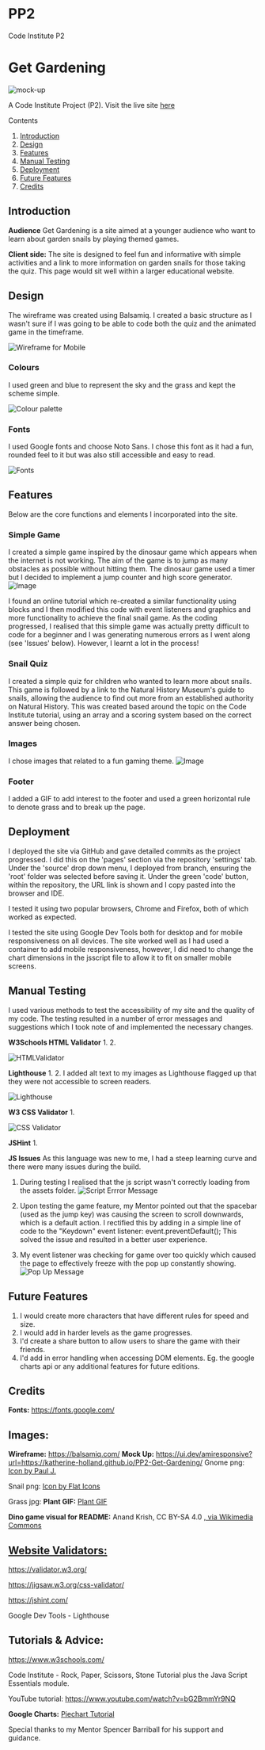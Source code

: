 # PP2
Code Institute P2

# Get Gardening
![mock-up]( assets/images/gardening.png)

A Code Institute Project (P2). Visit the live site [here](https://katherine-holland.github.io/PP2-Get-Gardening/)

Contents
1. [Introduction](#introduction)
2. [Design](#design)
3. [Features](#features)
4. [Manual Testing](#testing)
6. [Deployment](#deployment)
6. [Future Features](#future)
7. [Credits](#credits) 

## Introduction

**Audience** 
Get Gardening is a site aimed at a younger audience who want to learn about garden snails by playing themed games.

**Client side:**
The site is designed to feel fun and informative with simple activities and a link to more information on garden snails for those taking the quiz. This page would sit well within a larger educational website.

## Design
The wireframe was created using Balsamiq. I created a basic structure as I wasn't sure if I was going to be able to code both the quiz and the animated game in the timeframe.

![Wireframe for Mobile](assets/images/wireframe.png)

### Colours
I used green and blue to represent the sky and the grass and kept the scheme simple. 

![Colour palette](assets/images/gardencolors.png)

### Fonts
I used Google fonts and choose Noto Sans. I chose this font as it had a fun, rounded feel to it but was also still accessible and easy to read.

![Fonts](assets/images/font.png)

## Features
Below are the core functions and elements I incorporated into the site.

### Simple Game
I created a simple game inspired by the dinosaur game which appears when the internet is not working. The aim of the game is to jump as many obstacles as possible without hitting them. The dinosaur game used a timer but I decided to implement a jump counter and high score generator.
![Image](assets/images/dino.png)

I found an online tutorial which re-created a similar functionality using blocks and I then modified this code with event listeners and graphics and more functionality to achieve the final snail game. As the coding progressed, I realised that this simple game was actually pretty difficult to code for a beginner and I was generating numerous errors as I went along (see 'Issues' below). However, I learnt a lot in the process!

### Snail Quiz
I created a simple quiz for children who wanted to learn more about snails. This game is followed by a link to the Natural History Museum's guide to snails, allowing the audience to find out more from an established authority on Natural History. This was created based around the topic on the Code Institute tutorial, using an array and a scoring system based on the correct answer being chosen.

### Images
I chose images that related to a fun gaming theme.
![Image](assets/images/snail.png) 

### Footer
I added a GIF to add interest to the footer and used a green horizontal rule to denote grass and to break up the page.

## Deployment
I deployed the site via GitHub and gave detailed commits as the project progressed.  I did this on the 'pages' section via the repository 'settings' tab. Under the 'source' drop down menu, I deployed from branch, ensuring the 'root' folder was selected before saving it. Under the green 'code' button, within the repository, the URL link is shown and I copy pasted into the browser and IDE.

I tested it using two popular browsers, Chrome and Firefox, both of which worked as expected.

I tested the site using Google Dev Tools both for desktop and for mobile responsiveness on all devices. The site worked well as I had used a container to add mobile responsiveness, however, I did need to change the chart dimensions in the jsscript file to allow it to fit on smaller mobile screens.

## Manual Testing
I used various methods to test the accessibility of my site and the quality of my code. The testing resulted in a number of error messages and suggestions which I took note of and implemented the necessary changes.

**W3Schools HTML Validator**
1. 
2. 

![HTMLValidator](assets/images/htmlvalidator.png)

**Lighthouse**
1. 
2. I added alt text to my images as Lighthouse flagged up that they were not accessible to screen readers.

![Lighthouse](assets/images/lighthouse.png)

**W3 CSS Validator**
1. 

![CSS Validator](assets/images/cssvalidation.png)

**JSHint**
1. 

**JS Issues**
As this language was new to me, I had a steep learning curve and there were many issues during the build.
1. During testing I realised that the js script wasn't correctly loading from the assets folder.
![Script Errror Message](assets/images/scripterror.png)
   
2. Upon testing the game feature, my Mentor pointed out that the spacebar (used as the jump key) was causing the screen to scroll downwards, which is a default action. I rectified this by adding in a simple line of code to the "Keydown" event listener: event.preventDefault();
This solved the issue and resulted in a better user experience.

3. My event listener was checking for game over too quickly which caused the page to effectively freeze with the pop up constantly showing.
 ![Pop Up Message](assets/images/screenfreeze.png)

## Future Features
1. I would create more characters that have different rules for speed and size.
2. I would add in harder levels as the game progresses. 
3. I'd create a share button to allow users to share the game with their friends.
4. I'd add in error handling when accessing DOM elements. Eg. the google charts api or any additional features for future editions.

## Credits
**Fonts:**
https://fonts.google.com/

## Images:
**Wireframe:**
https://balsamiq.com/
**Mock Up:**
https://ui.dev/amiresponsive?url=https://katherine-holland.github.io/PP2-Get-Gardening/
Gnome png:  <a href="https://www.freepik.com/icon/christmas_10713384#fromView=search&page=2&position=91&uuid=f299468d-611a-472c-b1b4-3052a8f5781e">Icon by Paul J.</a>

Snail png: <a href="https://www.freepik.com/icon/snail_1998793#fromView=search&page=1&position=94&uuid=ac283b6e-e3a3-4246-b66f-a6583c5d678e">Icon by Flat Icons</a>

Grass jpg: 
**Plant GIF:**
<a href="https://lottiefiles.com/animations/plants-cGXbczhsoL?from=search">Plant GIF</a>

**Dino game visual for README:** 
Anand Krish, CC BY-SA 4.0 <a href="https://creativecommons.org/licenses/by-sa/4.0">, via Wikimedia Commons

## Website Validators:
https://validator.w3.org/

https://jigsaw.w3.org/css-validator/

https://jshint.com/

Google Dev Tools - Lighthouse

## Tutorials & Advice:
https://www.w3schools.com/

Code Institute - Rock, Paper, Scissors, Stone Tutorial plus the Java Script Essentials module.

YouTube tutorial: https://www.youtube.com/watch?v=bG2BmmYr9NQ

**Google Charts:**
<a href="https://developers.google.com/chart/interactive/docs/quick_start">Piechart Tutorial</a> 

Special thanks to my Mentor Spencer Barriball for his support and guidance.
